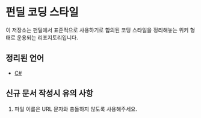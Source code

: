 펀딜 코딩 스타일
===============

이 저장소는 펀딜에서 표준적으로 사용하기로 합의된 코딩 스타일을 정리해놓는 위키 형태로 운용되는 리포지토리입니다.

## 정리된 언어

- [C#](CSharp/README.md)

## 신규 문서 작성시 유의 사항

1. 파일 이름은 URL 문자와 충돌하지 않도록 사용해주세요.